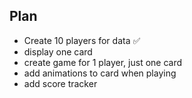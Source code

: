 ## Plan

- Create 10 players for data ✅
- display one card
- create game for 1 player, just one card
- add animations to card when playing
- add score tracker
